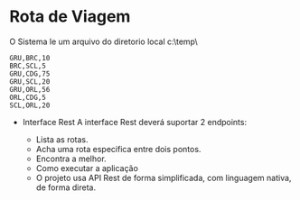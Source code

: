 # Rota de Viagem #

O Sistema le um arquivo do diretorio local c:\temp\

```rotas.csv
GRU,BRC,10
BRC,SCL,5
GRU,CDG,75
GRU,SCL,20
GRU,ORL,56
ORL,CDG,5
SCL,ORL,20

```
- Interface Rest
    A interface Rest deverá suportar 2 endpoints:
    - Lista as rotas. 
    - Acha uma rota especifica entre dois pontos.
    - Encontra a melhor.

  * Como executar a aplicação
  * O projeto  usa API Rest de forma simplificada, com linguagem nativa, de forma direta.
